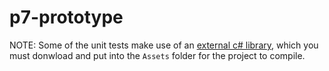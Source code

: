 # p7-prototype

NOTE: Some of the unit tests make use of an [external c# library](https://drive.google.com/file/d/1dNN436832phPiDvM_Iat0k2AhkWbgTdm/view?usp=sharing), which you must donwload and put into the `Assets` folder for the project to compile.
